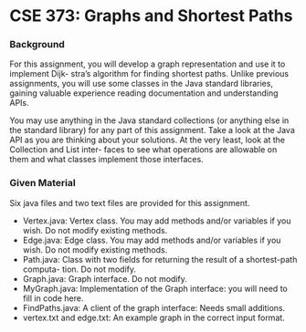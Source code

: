 # CSE 373: Graphs and Shortest Paths
### Background
For this assignment, you will develop a graph representation and use it to implement Dijk- stra’s algorithm for finding shortest paths. Unlike previous assignments, you will use some classes in the Java standard libraries, gaining valuable experience reading documentation and understanding APIs.

You may use anything in the Java standard collections (or anything else in the standard library) for any part of this assignment. Take a look at the Java API as you are thinking about your solutions. At the very least, look at the Collection and List inter- faces to see what operations are allowable on them and what classes implement those interfaces.

### Given Material
Six java files and two text files are provided for this assignment.
- Vertex.java: Vertex class. You may add methods and/or variables if you wish. Do not modify existing methods.
- Edge.java: Edge class. You may add methods and/or variables if you wish. Do not modify existing methods.
- Path.java: Class with two fields for returning the result of a shortest-path computa- tion. Do not modify.
- Graph.java: Graph interface. Do not modify.
- MyGraph.java: Implementation of the Graph interface: you will need to fill in code here.
- FindPaths.java: A client of the graph interface: Needs small additions.
- vertex.txt and edge.txt: An example graph in the correct input format.

